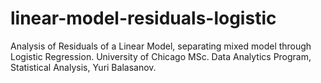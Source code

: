 # linear-model-residuals-logistic
Analysis of Residuals of a Linear Model, separating mixed model through Logistic Regression. University of Chicago MSc. Data Analytics Program, Statistical Analysis, Yuri Balasanov.
